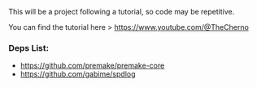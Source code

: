 This will be a project following a tutorial, so code may be repetitive.

You can find the tutorial here > 
https://www.youtube.com/@TheCherno



### Deps List:
- https://github.com/premake/premake-core
- https://github.com/gabime/spdlog
